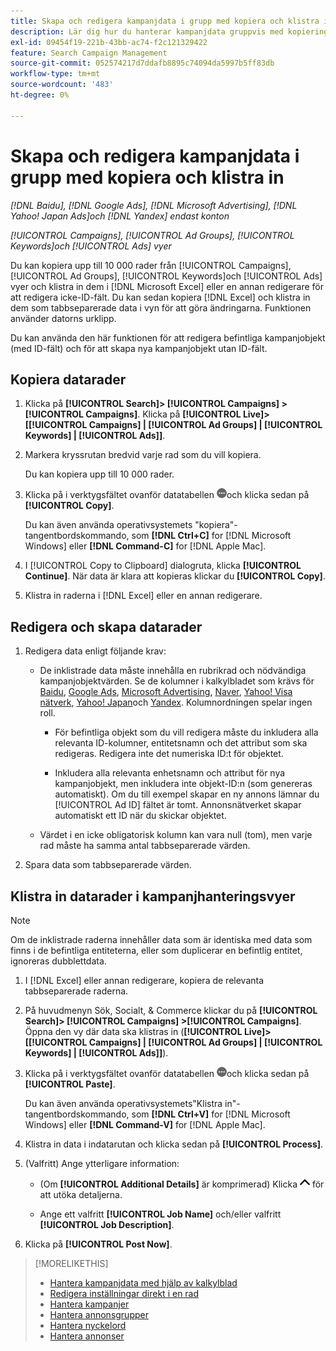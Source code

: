 ```yaml
---
title: Skapa och redigera kampanjdata i grupp med kopiera och klistra in
description: Lär dig hur du hanterar kampanjdata gruppvis med kopierings- och inklistringsfunktionen.
exl-id: 09454f19-221b-43bb-ac74-f2c121329422
feature: Search Campaign Management
source-git-commit: 052574217d7ddafb8895c74094da5997b5ff83db
workflow-type: tm+mt
source-wordcount: '483'
ht-degree: 0%

---
```


# Skapa och redigera kampanjdata i grupp med kopiera och klistra in

*[!DNL Baidu], [!DNL Google Ads], [!DNL Microsoft Advertising], [!DNL Yahoo! Japan Ads]och [!DNL Yandex] endast konton*

*[!UICONTROL Campaigns], [!UICONTROL Ad Groups], [!UICONTROL Keywords]och [!UICONTROL Ads] vyer*

Du kan kopiera upp till 10 000 rader från [!UICONTROL Campaigns], [!UICONTROL Ad Groups], [!UICONTROL Keywords]och [!UICONTROL Ads] vyer och klistra in dem i [!DNL Microsoft Excel] eller en annan redigerare för att redigera icke-ID-fält. Du kan sedan kopiera [!DNL Excel] och klistra in dem som tabbseparerade data i vyn för att göra ändringarna. Funktionen använder datorns urklipp.

Du kan använda den här funktionen för att redigera befintliga kampanjobjekt (med ID-fält) och för att skapa nya kampanjobjekt utan ID-fält.

## Kopiera datarader

1. Klicka på **[!UICONTROL Search]> [!UICONTROL Campaigns] >[!UICONTROL Campaigns]**. Klicka på **[!UICONTROL Live]> \[[!UICONTROL Campaigns] \| [!UICONTROL Ad Groups] \| [!UICONTROL Keywords] \| [!UICONTROL Ads]\]**.

1. Markera kryssrutan bredvid varje rad som du vill kopiera.

   Du kan kopiera upp till 10 000 rader.

1. Klicka på i verktygsfältet ovanför datatabellen ![Mer](/help/search-social-commerce/assets/more.png "Mer")och klicka sedan på **[!UICONTROL Copy]**.

   Du kan även använda operativsystemets &quot;kopiera&quot;-tangentbordskommando, som **[!DNL Ctrl+C]** for [!DNL Microsoft Windows] eller **[!DNL Command-C]** for [!DNL Apple Mac].

1. I [!UICONTROL Copy to Clipboard] dialogruta, klicka **[!UICONTROL Continue]**. När data är klara att kopieras klickar du **[!UICONTROL Copy]**.

1. Klistra in raderna i [!DNL Excel] eller en annan redigerare.

## Redigera och skapa datarader

1. Redigera data enligt följande krav:

   * De inklistrade data måste innehålla en rubrikrad och nödvändiga kampanjobjektvärden. Se de kolumner i kalkylbladet som krävs för [Baidu](/help/search-social-commerce/campaign-management/bulksheets/bulksheet-data-formats/bulksheet-data-baidu.md), [Google Ads](/help/search-social-commerce/campaign-management/bulksheets/bulksheet-data-formats/bulksheet-data-google.md), [Microsoft Advertising](/help/search-social-commerce/campaign-management/bulksheets/bulksheet-data-formats/bulksheet-data-microsoft.md), [Naver](/help/search-social-commerce/campaign-management/bulksheets/bulksheet-data-formats/bulksheet-data-naver.md), [Yahoo! Visa nätverk](/help/search-social-commerce/campaign-management/bulksheets/bulksheet-data-formats/bulksheet-data-yahoo-display-network.md), [Yahoo! Japan](/help/search-social-commerce/campaign-management/bulksheets/bulksheet-data-formats/bulksheet-data-yahoo-japan.md)och [Yandex](/help/search-social-commerce/campaign-management/bulksheets/bulksheet-data-formats/bulksheet-data-yandex.md). Kolumnordningen spelar ingen roll.

      * För befintliga objekt som du vill redigera måste du inkludera alla relevanta ID-kolumner, entitetsnamn och det attribut som ska redigeras. Redigera inte det numeriska ID:t för objektet.

      * Inkludera alla relevanta enhetsnamn och attribut för nya kampanjobjekt, men inkludera inte objekt-ID:n (som genereras automatiskt). Om du till exempel skapar en ny annons lämnar du [!UICONTROL Ad ID] fältet är tomt. Annonsnätverket skapar automatiskt ett ID när du skickar objektet.

   * Värdet i en icke obligatorisk kolumn kan vara null (tom), men varje rad måste ha samma antal tabbseparerade värden.

1. Spara data som tabbseparerade värden.

## Klistra in datarader i kampanjhanteringsvyer

>[!NOTE]
>
>Om de inklistrade raderna innehåller data som är identiska med data som finns i de befintliga entiteterna, eller som duplicerar en befintlig entitet, ignoreras dubblettdata.

1. I [!DNL Excel] eller annan redigerare, kopiera de relevanta tabbseparerade raderna.

1. På huvudmenyn Sök, Socialt, &amp; Commerce klickar du på **[!UICONTROL Search]> [!UICONTROL Campaigns] >[!UICONTROL Campaigns]**. Öppna den vy där data ska klistras in (**[!UICONTROL Live]> \[[!UICONTROL Campaigns] \| [!UICONTROL Ad Groups] \| [!UICONTROL Keywords] \| [!UICONTROL Ads]\]**).

1. Klicka på i verktygsfältet ovanför datatabellen ![Mer](/help/search-social-commerce/assets/more.png "Mer")och klicka sedan på **[!UICONTROL Paste]**.

   Du kan även använda operativsystemets&quot;Klistra in&quot;-tangentbordskommando, som **[!DNL Ctrl+V]** for [!DNL Microsoft Windows] eller **[!DNL Command-V]** for [!DNL Apple Mac].

1. Klistra in data i indatarutan och klicka sedan på **[!UICONTROL Process]**.

1. (Valfritt) Ange ytterligare information:

   * (Om **[!UICONTROL Additional Details]** är komprimerad) Klicka ![Öppna](/help/search-social-commerce/assets/chevron-up.png "Öppna") för att utöka detaljerna.

   * Ange ett valfritt **[!UICONTROL Job Name]** och/eller valfritt **[!UICONTROL Job Description]**.

1. Klicka på **[!UICONTROL Post Now]**.


>[!MORELIKETHIS]
>
>* [Hantera kampanjdata med hjälp av kalkylblad](/help/search-social-commerce/campaign-management/bulksheets/bulksheet-about.md)
>* [Redigera inställningar direkt i en rad](/help/search-social-commerce/common-tasks/settings-edit-within-row.md)
>* [Hantera kampanjer](/help/search-social-commerce/campaign-management/campaigns/campaign-manage.md)
>* [Hantera annonsgrupper](/help/search-social-commerce/campaign-management/campaigns/ad-group-manage.md)
>* [Hantera nyckelord](/help/search-social-commerce/campaign-management/campaigns/keyword-manage.md)
>* [Hantera annonser](/help/search-social-commerce/campaign-management/campaigns/ad-manage.md)
